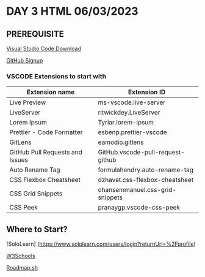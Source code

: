 # DAY 3 HTML 06/03/2023
## PREREQUISITE
[Visual Studio Code Download](https://code.visualstudio.com/download)

[GitHub Signup](https://github.com/signup?ref_cta=Sign+up&ref_loc=header+logged+out&ref_page=%2F&source=header-home)
### VSCODE Extensions to start with
Extension name | Extension ID
-------------- | --------------
Live Preview    | ms-vscode.live-server
LiveServer     | ritwickdey.LiveServer
Lorem Ipsum    | Tyriar.lorem-ipsum
Prettier - Code Formatter     | esbenp.prettier-vscode
GitLens    | eamodio.gitlens
GitHub Pull Requests and Issues     | GitHub.vscode-pull-request-github
Auto Rename Tag    | formulahendry.auto-rename-tag
CSS Flexbox Cheatsheet     | dzhavat.css-flexbox-cheatsheet
CSS Grid Snippets    | ohansemmanuel.css-grid-snippets
CSS Peek     | pranaygp.vscode-css-peek

## Where to Start?
[SoloLearn] (https://www.sololearn.com/users/login?returnUrl=%2Fprofile)

[W3Schools](https://www.w3schools.com/html/default.asp)

[Roadmap.sh](https://roadmap.sh/frontend)
